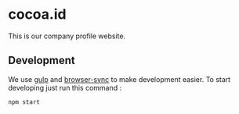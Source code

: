# cocoa.id
This is our company profile website.

## Development

We use [gulp](https://github.com/gulpjs/gulp) and [browser-sync](https://github.com/BrowserSync/browser-sync) to make development easier. To start developing just run this command :
```
npm start
```